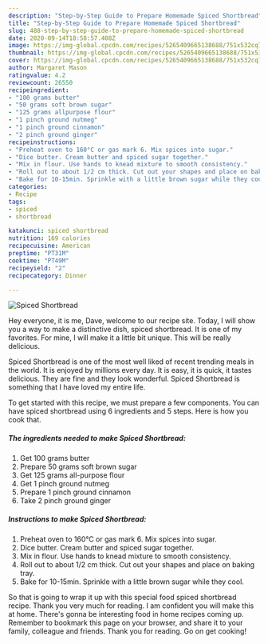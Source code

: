 ```yaml
---
description: "Step-by-Step Guide to Prepare Homemade Spiced Shortbread"
title: "Step-by-Step Guide to Prepare Homemade Spiced Shortbread"
slug: 488-step-by-step-guide-to-prepare-homemade-spiced-shortbread
date: 2020-09-14T18:58:57.408Z
image: https://img-global.cpcdn.com/recipes/5265409665138688/751x532cq70/spiced-shortbread-recipe-main-photo.jpg
thumbnail: https://img-global.cpcdn.com/recipes/5265409665138688/751x532cq70/spiced-shortbread-recipe-main-photo.jpg
cover: https://img-global.cpcdn.com/recipes/5265409665138688/751x532cq70/spiced-shortbread-recipe-main-photo.jpg
author: Margaret Mason
ratingvalue: 4.2
reviewcount: 26550
recipeingredient:
- "100 grams butter"
- "50 grams soft brown sugar"
- "125 grams allpurpose flour"
- "1 pinch ground nutmeg"
- "1 pinch ground cinnamon"
- "2 pinch ground ginger"
recipeinstructions:
- "Preheat oven to 160°C or gas mark 6. Mix spices into sugar."
- "Dice butter. Cream butter and spiced sugar together."
- "Mix in flour. Use hands to knead mixture to smooth consistency."
- "Roll out to about 1/2 cm thick. Cut out your shapes and place on baking tray."
- "Bake for 10-15min. Sprinkle with a little brown sugar while they cool."
categories:
- Recipe
tags:
- spiced
- shortbread

katakunci: spiced shortbread 
nutrition: 169 calories
recipecuisine: American
preptime: "PT31M"
cooktime: "PT49M"
recipeyield: "2"
recipecategory: Dinner

---
```



![Spiced Shortbread](https://img-global.cpcdn.com/recipes/5265409665138688/751x532cq70/spiced-shortbread-recipe-main-photo.jpg)

Hey everyone, it is me, Dave, welcome to our recipe site. Today, I will show you a way to make a distinctive dish, spiced shortbread. It is one of my favorites. For mine, I will make it a little bit unique. This will be really delicious.



Spiced Shortbread is one of the most well liked of recent trending meals in the world. It is enjoyed by millions every day. It is easy, it is quick, it tastes delicious. They are fine and they look wonderful. Spiced Shortbread is something that I have loved my entire life.


To get started with this recipe, we must prepare a few components. You can have spiced shortbread using 6 ingredients and 5 steps. Here is how you cook that.

<!--inarticleads1-->

##### The ingredients needed to make Spiced Shortbread:

1. Get 100 grams butter
1. Prepare 50 grams soft brown sugar
1. Get 125 grams all-purpose flour
1. Get 1 pinch ground nutmeg
1. Prepare 1 pinch ground cinnamon
1. Take 2 pinch ground ginger




<!--inarticleads2-->

##### Instructions to make Spiced Shortbread:

1. Preheat oven to 160°C or gas mark 6. Mix spices into sugar.
1. Dice butter. Cream butter and spiced sugar together.
1. Mix in flour. Use hands to knead mixture to smooth consistency.
1. Roll out to about 1/2 cm thick. Cut out your shapes and place on baking tray.
1. Bake for 10-15min. Sprinkle with a little brown sugar while they cool.




So that is going to wrap it up with this special food spiced shortbread recipe. Thank you very much for reading. I am confident you will make this at home. There's gonna be interesting food in home recipes coming up. Remember to bookmark this page on your browser, and share it to your family, colleague and friends. Thank you for reading. Go on get cooking!
